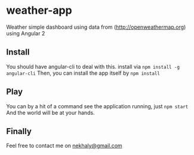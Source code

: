 # weather-app
Weather simple dashboard using data from (http://openweathermap.org) using Angular 2
## Install
You should have angular-cli to deal with this. install via
`npm install -g angular-cli`
Then, you can install the app itself by
`npm install`
## Play
You can by a hit of a command see the application running, just
`npm start`
And the world will be at your hands.
## Finally
Feel free to contact me on [nekhaly@gmail.com](mailto:nekhaly@gmail.com)